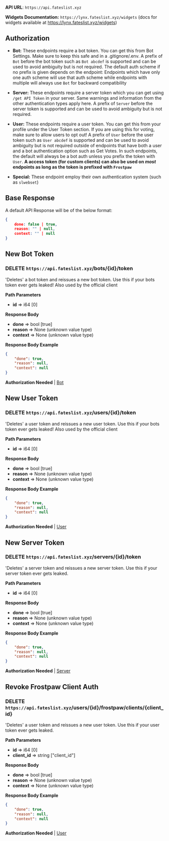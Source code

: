 
**API URL**: ``https://api.fateslist.xyz``

**Widgets Documentation:** ``https://lynx.fateslist.xyz/widgets`` (docs for widgets available at https://lynx.fateslist.xyz/widgets)

## Authorization

- **Bot:** These endpoints require a bot token. 
You can get this from Bot Settings. Make sure to keep this safe and in 
a .gitignore/.env. A prefix of `Bot` before the bot token such as 
`Bot abcdef` is supported and can be used to avoid ambiguity but is not 
required. The default auth scheme if no prefix is given depends on the
endpoint: Endpoints which have only one auth scheme will use that auth 
scheme while endpoints with multiple will always use `Bot` for 
backward compatibility

- **Server:** These endpoints require a server
token which you can get using ``/get API Token`` in your server. 
Same warnings and information from the other authentication types 
apply here. A prefix of ``Server`` before the server token is 
supported and can be used to avoid ambiguity but is not required.

- **User:** These endpoints require a user token. You can get this 
from your profile under the User Token section. If you are using this 
for voting, make sure to allow users to opt out! A prefix of `User` 
before the user token such as `User abcdef` is supported and can be 
used to avoid ambiguity but is not required outside of endpoints that 
have both a user and a bot authentication option such as Get Votes. 
In such endpoints, the default will always be a bot auth unless 
you prefix the token with `User`. **A access token (for custom clients)
can also be used on *most* endpoints as long as the token is prefixed with 
``Frostpaw``**

- **Special:** These endpoint employ their own authentication system (such as ``slwebset``)

## Base Response

A default API Response will be of the below format:

```json
{
    done: false | true,
    reason: "" | null,
    context: "" | null
}
```

## New Bot Token
### DELETE `https://api.fateslist.xyz`/bots/{id}/token

'Deletes' a bot token and reissues a new bot token. Use this if your bots
token ever gets leaked! Also used by the official client

**Path Parameters**

- **id** => i64 [0]





**Response Body**

- **done** => bool [true]
- **reason** => None (unknown value type)
- **context** => None (unknown value type)



**Response Body Example**

```json
{
    "done": true,
    "reason": null,
    "context": null
}
```


**Authorization Needed** | [Bot](#authorization)


## New User Token
### DELETE `https://api.fateslist.xyz`/users/{id}/token

'Deletes' a user token and reissues a new user token. Use this if your bots
token ever gets leaked! Also used by the official client

**Path Parameters**

- **id** => i64 [0]





**Response Body**

- **done** => bool [true]
- **reason** => None (unknown value type)
- **context** => None (unknown value type)



**Response Body Example**

```json
{
    "done": true,
    "reason": null,
    "context": null
}
```


**Authorization Needed** | [User](#authorization)


## New Server Token
### DELETE `https://api.fateslist.xyz`/servers/{id}/token

'Deletes' a server token and reissues a new server token. Use this if your server
token ever gets leaked.

**Path Parameters**

- **id** => i64 [0]





**Response Body**

- **done** => bool [true]
- **reason** => None (unknown value type)
- **context** => None (unknown value type)



**Response Body Example**

```json
{
    "done": true,
    "reason": null,
    "context": null
}
```


**Authorization Needed** | [Server](#authorization)


## Revoke Frostpaw Client Auth
### DELETE `https://api.fateslist.xyz`/users/{id}/frostpaw/clients/{client_id}

'Deletes' a user token and reissues a new user token. Use this if your user
token ever gets leaked.
                

**Path Parameters**

- **id** => i64 [0]
- **client_id** => string ["client_id"]





**Response Body**

- **done** => bool [true]
- **reason** => None (unknown value type)
- **context** => None (unknown value type)



**Response Body Example**

```json
{
    "done": true,
    "reason": null,
    "context": null
}
```


**Authorization Needed** | [User](#authorization)


